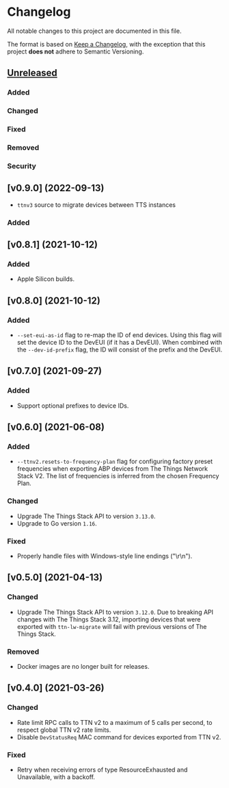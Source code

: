 # Changelog

All notable changes to this project are documented in this file.

The format is based on [Keep a Changelog](https://keepachangelog.com/en/1.0.0/), with the exception that this project **does not** adhere to Semantic Versioning.

## [Unreleased]

### Added

### Changed

### Fixed

### Removed

### Security

## [v0.9.0] (2022-09-13)

- `ttnv3` source to migrate devices between TTS instances

### Added

## [v0.8.1] (2021-10-12)

### Added

- Apple Silicon builds.

## [v0.8.0] (2021-10-12)

### Added

- `--set-eui-as-id` flag to re-map the ID of end devices. Using this flag will set the device ID to the DevEUI (if it has a DevEUI). When combined with the `--dev-id-prefix` flag, the ID will consist of the prefix and the DevEUI.

## [v0.7.0] (2021-09-27)

### Added

- Support optional prefixes to device IDs.

## [v0.6.0] (2021-06-08)

### Added

- `--ttnv2.resets-to-frequency-plan` flag for configuring factory preset frequencies when exporting ABP devices from The Things Network Stack V2. The list of frequencies is inferred from the chosen Frequency Plan.

### Changed

- Upgrade The Things Stack API to version `3.13.0`.
- Upgrade to Go version `1.16`.

### Fixed

- Properly handle files with Windows-style line endings ("\r\n").

## [v0.5.0] (2021-04-13)

### Changed

- Upgrade The Things Stack API to version `3.12.0`. Due to breaking API changes with The Things Stack 3.12, importing devices that were exported with `ttn-lw-migrate` will fail with previous versions of The Things Stack.

### Removed

- Docker images are no longer built for releases.

## [v0.4.0] (2021-03-26)

### Changed

- Rate limit RPC calls to TTN v2 to a maximum of 5 calls per second, to respect global TTN v2 rate limits.
- Disable `DevStatusReq` MAC command for devices exported from TTN v2.

### Fixed

- Retry when receiving errors of type ResourceExhausted and Unavailable, with a backoff.

<!--
NOTE: These links should respect backports. See https://github.com/TheThingsNetwork/lorawan-stack/pull/1444/files#r333379706.
-->

[unreleased]: https://github.com/TheThingsNetwork/lorawan-stack-migrate/v0.7.0...master
[0.7.0]: https://github.com/TheThingsNetwork/lorawan-stack-migrate/compare/v0.6.0...v0.7.0
[0.6.0]: https://github.com/TheThingsNetwork/lorawan-stack-migrate/compare/v0.5.0...v0.6.0
[0.5.0]: https://github.com/TheThingsNetwork/lorawan-stack-migrate/compare/v0.4.0...v0.5.0
